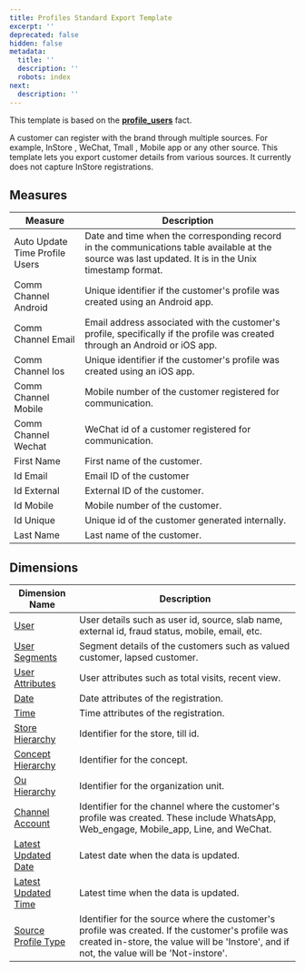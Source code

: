 ```yaml
---
title: Profiles Standard Export Template
excerpt: ''
deprecated: false
hidden: false
metadata:
  title: ''
  description: ''
  robots: index
next:
  description: ''
---
```

This template is based on the **[profile\_users](https://docs.capillarytech.com/docs/profile-users-fact-table)** fact.

A customer can register with the brand through multiple sources. For example, InStore , WeChat, Tmall , Mobile app or any other source. This template lets you export customer details from various sources. It currently does not capture InStore registrations.  

## Measures

| Measure                        | Description                                                                                                                                           |
| ------------------------------ | ----------------------------------------------------------------------------------------------------------------------------------------------------- |
| Auto Update Time Profile Users | Date and time when the corresponding record in the communications table available at the source was last updated. It is in the Unix timestamp format. |
| Comm Channel Android           | Unique identifier if the customer's profile was created using an Android app.                                                                         |
| Comm Channel Email             | Email address associated with the customer's profile, specifically if the profile was created through an Android or iOS app.                          |
| Comm Channel Ios               | Unique identifier if the customer's profile was created using an iOS app.                                                                             |
| Comm Channel Mobile            | Mobile number of the customer registered for communication.                                                                                           |
| Comm Channel Wechat            | WeChat id of a customer registered for communication.                                                                                                 |
| First Name                     | First name of the customer.                                                                                                                           |
| Id Email                       | Email ID of the customer                                                                                                                              |
| Id External                    | External ID of the customer.                                                                                                                          |
| Id Mobile                      | Mobile number of the customer.                                                                                                                        |
| Id Unique                      | Unique id of the customer generated internally.                                                                                                       |
| Last Name                      | Last name of the customer.                                                                                                                            |

## Dimensions

| Dimension Name                                                                                  | Description                                                                                                                                                                                   |
| ----------------------------------------------------------------------------------------------- | --------------------------------------------------------------------------------------------------------------------------------------------------------------------------------------------- |
| [User](https://docs.capillarytech.com/docs/dimension-tables#users-users)                        | User details such as user id, source, slab name, external id, fraud status, mobile, email, etc.                                                                                               |
| [User Segments](https://docs.capillarytech.com/docs/dimension-tables#users-users)               | Segment details of the customers such as valued customer, lapsed customer.                                                                                                                    |
| [User Attributes](https://docs.capillarytech.com/docs/dimension-tables#users-users)             | User attributes such as total visits, recent view.                                                                                                                                            |
| [Date](https://docs.capillarytech.com/docs/dimension-tables#date)                               | Date attributes of the registration.                                                                                                                                                          |
| [Time](https://docs.capillarytech.com/docs/dimension-tables#time)                               | Time attributes of the registration.                                                                                                                                                          |
| [Store Hierarchy](https://docs.capillarytech.com/docs/dimension-tables#zone-till)               | Identifier for the store, till id.                                                                                                                                                            |
| [Concept Hierarchy](https://docs.capillarytech.com/docs/dimension-tables#zone-till)             | Identifier for the concept.                                                                                                                                                                   |
| [Ou Hierarchy](https://docs.capillarytech.com/docs/dimension-tables#zone-till)                  | Identifier for the organization unit.                                                                                                                                                         |
| [Channel Account](https://docs.capillarytech.com/docs/dimension-tables#channel-account)         | Identifier for the channel where the customer's profile was created. These include WhatsApp, Web\_engage, Mobile\_app, Line, and WeChat.                                                      |
| [Latest Updated Date](https://docs.capillarytech.com/docs/dimension-tables#date)                | Latest date when the data is updated.                                                                                                                                                         |
| [Latest Updated Time](https://docs.capillarytech.com/docs/dimension-tables#time)                | Latest time when the data is updated.                                                                                                                                                         |
| [Source Profile Type](https://docs.capillarytech.com/docs/dimension-tables#source-profile-type) | Identifier for the source where the customer's profile was created. If the customer's profile was created in-store, the value will be 'Instore', and if not, the value will be 'Not-instore'. |
